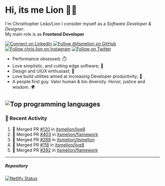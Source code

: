 # Hi, its me Lion 👋🦁

I'm Christhopher Leão/Lion
I consider myself as a _Software Developer & Designer_.<br/>My main role is as <b>Frontend Developer</b>
<br />

[![Connect on LinkedIn](https://img.shields.io/badge/--linkedin?label=LinkedIn&logo=LinkedIn&style=social)](https://www.linkedin.com/in/chrislion)
[![Follow @itsmelion on GitHub](https://img.shields.io/github/followers/itsmelion?label=follow%20%40itsmeLion&style=social)](https://github.com/itsmelion)
[![Follow chris.lion on Instagram](https://img.shields.io/badge/--instagram?label=@chris.lion&logo=Instagram&style=social)](https://instagram.com/chris.lion)
[![Follow on Twitter](https://img.shields.io/badge/--twitter?label=@ChrisLion_me&logo=Twitter&style=social)](https://twitter.com/chrislion_me)

- Performance obsessed; ⏱️
- Love simplistic, and cutting edge software; 📆
- Design and UIUX enthusiast; 🎨
- Love build utilities aimed at increasing Developer productivity; 🧰
- A people first guy. Valor human & bio diversity. Honor, justice and wisdom. 🌍

![Top programming languages](https://github-readme-stats.vercel.app/api/top-langs/?username=itsmelion&hide=php)
---
### 📰 Recent Activity

<!--START_SECTION:activity-->
1. 🎉 Merged PR [#120](https://github.com/itsmelion/live8/pull/120) in [itsmelion/live8](https://github.com/itsmelion/live8)
2. 🎉 Merged PR [#403](https://github.com/itsmelion/flamework/pull/403) in [itsmelion/flamework](https://github.com/itsmelion/flamework)
3. 🎉 Merged PR [#288](https://github.com/itsmelion/itsmelion/pull/288) in [itsmelion/itsmelion](https://github.com/itsmelion/itsmelion)
4. 🎉 Merged PR [#118](https://github.com/itsmelion/live8/pull/118) in [itsmelion/live8](https://github.com/itsmelion/live8)
5. 🎉 Merged PR [#392](https://github.com/itsmelion/flamework/pull/392) in [itsmelion/flamework](https://github.com/itsmelion/flamework)
<!--END_SECTION:activity-->

___

##### Repository
[![Netlify Status](https://api.netlify.com/api/v1/badges/9e2e6136-1ab9-42fc-8d4e-188512d5d841/deploy-status)](https://app.netlify.com/sites/lion-portfolio/deploys)
